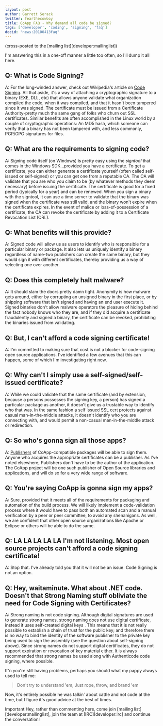 ```yaml
---
layout: post
author: Garrett Serack
twitter: fearthecowboy
title: CoApp FAQ - Why demand all code be signed?
tags: ['developer', 'coding', 'signing', 'faq']
docid: "news:20100413faq"
---
```


(cross-posted to the [mailing list][developer:mailinglist])

I'm answering this in a one-off manner a little too often, so I'll dump it all here.

## Q: What is Code Signing?

A: For the long-winded answer, check out Wikipedia's article on [Code Signing](http://en.wikipedia.org/wiki/Code_signing). All that aside, it's a way of attaching a cryptographic signature to a binary (EXE, DLL, etc) that allows anyone validate what organization compiled the code, when it was compiled, and that it hasn't been tampered since it was signed.  The certificate must be issued from a Certificate Authority-pretty much the same gang of folks who churn out SSL certificates. Similar benefits are often accomplished in the Linux world by a couple of cryptographic operations: An MD5 hash, which someone can verify that a binary has not been tampered with, and less commonly, PGP/GPG signatures for files.

## Q: What are the requirements to signing code?

A: Signing code itself (on Windows) is pretty easy using the *signtool* that comes in the Windows SDK...provided you have a certificate. To get a certificate, you can either generate a certificate yourself (often called self-issued or self-signed) or you can get one from a reputable CA. The CA will validate that you are who you claim to be (by whatever methods they deem necessary) before issuing the certificate. The certificate is good for a fixed period (typically for a year) and can be renewed. When you sign a binary with the signtool, it can use a time server to validate that the binary was signed when the certificate was still valid, and the binary won't expire when the certificate expires.  In the event of malice or loss-of-possession of a certificate, the CA can revoke the certificate by adding it to a Certificate Revocation List (CRL).

## Q: What benefits will this provide?

A: Signed code will allow us as users to identify who is responsible for a particular binary or package. It also lets us uniquely identify a binary regardless of name-two publishers can create the same binary, but they would sign it with different certificates, thereby providing us a way of selecting one over another.

## Q: Does this completely halt malware?

A: It should slam the doors pretty damn tight. Anonymity is how malware gets around, either by corrupting an unsigned binary in the first place, or by shipping software that isn't signed and having an end user execute it.  Signed binaries don't allow malware operators the pleasure of hiding behind the fact nobody knows who they are, and if they did acquire a certificate fraudulently and signed a binary, the certificate can be revoked, prohibiting the binaries issued from validating.

## Q: But, I can't afford a code signing certificate!

A: I'm committed to making sure that cost is not a blocker for code-signing open source applications. I've identified a few avenues that this can happen, some of which I'm investigating right now.

## Q: Why can't I simply use a self-signed/self-issued certificate?

A: While we could validate that the same certificate (and by extension, because a persons possesses the signing key, a person) has signed a particular package as another, it doesn't give us a trustable way to identify who that was.  In the same fashion a self issued SSL cert protects against casual man-in-the-middle attacks, it doesn't identify who you are connecting with, and would permit a non-casual man-in-the-middle attack or redirection.

## Q: So who's gonna sign all those apps?

A: [Publishers](/publishers.html) of CoApp-compatible packages will be able to sign them. Anyone who acquires the appropriate certificates can be a publisher. As I've noted elsewhere, Publishers don't have to be the author of the application.  The CoApp project will be one such publisher of Open Source libraries and applications, and will do so for a very wide range of software.

## Q: You're saying CoApp is gonna sign my apps?

A: Sure, provided that it meets all of the requirements for packaging and automation of the build process. We will likely implement a code-validation process where it would have to pass both an automated scan and a manual verification by a peer or peer committee, to avoid any shenanigans. As well, we are confident that other open source organizations like Apache or Eclipse or others will be able to do the same.

## Q: LA LA LA LA LA I'm not listening. Most open source projects can't afford a code signing certificate!

A: Stop that. I've already told you that it will not be an issue. Code Signing is not an option.

## Q: Hey, waitaminute. What about .NET code. Doesn't that Strong Naming stuff obliviate the need for Code Signing with Certificates?

A: Strong naming is not code signing. Although digital signatures are used to generate strong names, strong naming does not use digital certificate, instead it uses self-created digital keys . This means that it is not really possible to establish a chain of trust for the public key; and therefore there is no way to bind the identity of the software publisher to the private key being used to sign the assembly (see the question about self-signing above). Since strong names do not support digital certificates, they do not support expiration or revocation of key material either. It is always recommended that strong names be used along with Authenticode code signing, where possible.

If'n you're still having problems, perhaps you should what my pappy always used to tell me:

> Don't try to understand 'em, Just rope, throw, and brand 'em

Now, it's entirely possible he was talkin' about cattle and not code at the time, but I figure it's good advice at the best of times.

<span class="label important">Important</span> Hey, rather than commenting here, come join [mailing list][developer:mailinglist], join the team at [IRC][developer:irc] and continue the conversation!
